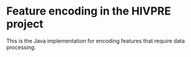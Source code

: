 # Feature encoding in the HIVPRE project
This is the Java implementation for encoding features that require data processing.
